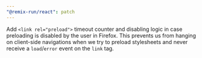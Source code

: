 ```yaml
---
"@remix-run/react": patch
---
```


Add `<link rel="preload">` timeout counter and disabling logic in case preloading is disabled by the user in Firefox. This prevents us from hanging on client-side navigations when we try to preload stylesheets and never receive a `load`/`error` event on the `link` tag.
